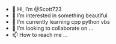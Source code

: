 - 👋 Hi, I’m @Scott723
- 👀 I’m interested in something beautiful
- 🌱 I’m currently learning cpp python vbs
- 💞️ I’m looking to collaborate on ...
- 📫 How to reach me ...

<!---
Scott723/Scott723 is a ✨ special ✨ repository because its `README.md` (this file) appears on your GitHub profile.
You can click the Preview link to take a look at your changes.
--->
